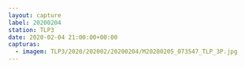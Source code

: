 ```yaml
---
layout: capture
label: 20200204
station: TLP3
date: 2020-02-04 21:00:00+00:00
capturas:
  - imagem: TLP3/2020/202002/20200204/M20200205_073547_TLP_3P.jpg
---
```

